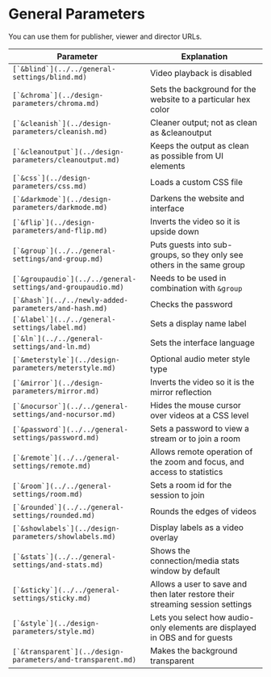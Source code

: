 # General Parameters

You can use them for publisher, viewer and director URLs.

| Parameter                                                     | Explanation                                                                   |
| ------------------------------------------------------------- | ----------------------------------------------------------------------------- |
| ``[`&blind`](../../general-settings/blind.md)``               | Video playback is disabled                                                    |
| ``[`&chroma`](../design-parameters/chroma.md)``               | Sets the background for the website to a particular hex color                 |
| ``[`&cleanish`](../design-parameters/cleanish.md)``           | Cleaner output; not as clean as \&cleanoutput                                 |
| ``[`&cleanoutput`](../design-parameters/cleanoutput.md)``     | Keeps the output as clean as possible from UI elements                        |
| ``[`&css`](../design-parameters/css.md)``                     | Loads a custom CSS file                                                       |
| ``[`&darkmode`](../design-parameters/darkmode.md)``           | Darkens the website and interface                                             |
| ``[`&flip`](../design-parameters/and-flip.md)``               | Inverts the video so it is upside down                                        |
| ``[`&group`](../../general-settings/and-group.md)``           | Puts guests into sub-groups, so they only see others in the same group        |
| ``[`&groupaudio`](../../general-settings/and-groupaudio.md)`` | Needs to be used in combination with `&group`                                 |
| ``[`&hash`](../../newly-added-parameters/and-hash.md)``       | Checks the password                                                           |
| ``[`&label`](../../general-settings/label.md)``               | Sets a display name label                                                     |
| ``[`&ln`](../../general-settings/and-ln.md)``                 | Sets the interface language                                                   |
| ``[`&meterstyle`](../design-parameters/meterstyle.md)``       | Optional audio meter style type                                               |
| ``[`&mirror`](../design-parameters/mirror.md)``               | Inverts the video so it is the mirror reflection                              |
| ``[`&nocursor`](../../general-settings/and-nocursor.md)``     | Hides the mouse cursor over videos at a CSS level                             |
| ``[`&password`](../../general-settings/password.md)``         | Sets a password to view a stream or to join a room                            |
| ``[`&remote`](../../general-settings/remote.md)``             | Allows remote operation of the zoom and focus, and access to statistics       |
| ``[`&room`](../../general-settings/room.md)``                 | Sets a room id for the session to join                                        |
| ``[`&rounded`](../../general-settings/rounded.md)``           | Rounds the edges of videos                                                    |
| ``[`&showlabels`](../design-parameters/showlabels.md)``       | Display labels as a video overlay                                             |
| ``[`&stats`](../../general-settings/and-stats.md)``           | Shows the connection/media stats window by default                            |
| ``[`&sticky`](../../general-settings/sticky.md)``             | Allows a user to save and then later restore their streaming session settings |
| ``[`&style`](../design-parameters/style.md)``                 | Lets you select how audio-only elements are displayed in OBS and for guests   |
| ``[`&transparent`](../design-parameters/and-transparent.md)`` | Makes the background transparent                                              |
